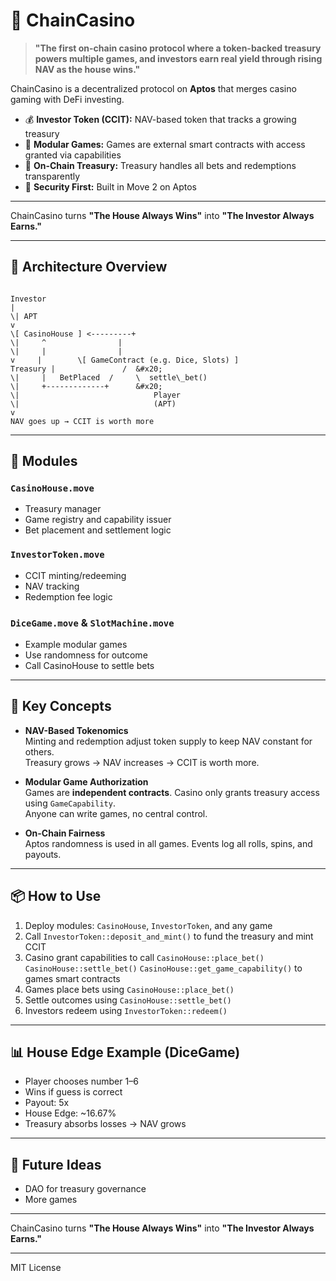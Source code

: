 # 🎰 ChainCasino

> **"The first on-chain casino protocol where a token-backed treasury powers multiple games, and investors earn real yield through rising NAV as the house wins."**

ChainCasino is a decentralized protocol on **Aptos** that merges casino gaming with DeFi investing.

- 💰 **Investor Token (CCIT):** NAV-based token that tracks a growing treasury
- 🎲 **Modular Games:** Games are external smart contracts with access granted via capabilities
- 🏦 **On-Chain Treasury:** Treasury handles all bets and redemptions transparently
- 🔐 **Security First:** Built in Move 2 on Aptos

---

ChainCasino turns **"The House Always Wins"** into **"The Investor Always Earns."**

---

## 📐 Architecture Overview

```

Investor
|
\| APT
v
\[ CasinoHouse ] <---------+
\|     ^                |
\|     |                |
v     |        \[ GameContract (e.g. Dice, Slots) ]
Treasury |               /  &#x20;
\|     |   BetPlaced  /     \  settle\_bet()
\|     +-------------+      &#x20;
\|                              Player
\|                              (APT)
v
NAV goes up → CCIT is worth more

```

---

## 🔧 Modules

### `CasinoHouse.move`
- Treasury manager
- Game registry and capability issuer
- Bet placement and settlement logic

### `InvestorToken.move`
- CCIT minting/redeeming
- NAV tracking
- Redemption fee logic

### `DiceGame.move` & `SlotMachine.move`
- Example modular games
- Use randomness for outcome
- Call CasinoHouse to settle bets

---

## 🚀 Key Concepts

- **NAV-Based Tokenomics**  
  Minting and redemption adjust token supply to keep NAV constant for others.  
  Treasury grows → NAV increases → CCIT is worth more.

- **Modular Game Authorization**  
  Games are **independent contracts**. Casino only grants treasury access using `GameCapability`.  
  Anyone can write games, no central control.

- **On-Chain Fairness**  
  Aptos randomness is used in all games. Events log all rolls, spins, and payouts.

---

## 📦 How to Use

1. Deploy modules: `CasinoHouse`, `InvestorToken`, and any game
2. Call `InvestorToken::deposit_and_mint()` to fund the treasury and mint CCIT
3. Casino grant capabilities to call `CasinoHouse::place_bet()` `CasinoHouse::settle_bet()` `CasinoHouse::get_game_capability()` to games smart contracts
4. Games place bets using `CasinoHouse::place_bet()`
5. Settle outcomes using `CasinoHouse::settle_bet()`
6. Investors redeem using `InvestorToken::redeem()`

---

## 📊 House Edge Example (DiceGame)

- Player chooses number 1–6  
- Wins if guess is correct  
- Payout: 5x  
- House Edge: ~16.67%  
- Treasury absorbs losses → NAV grows

---

## 🧠 Future Ideas

- DAO for treasury governance
- More games

---

ChainCasino turns **"The House Always Wins"** into **"The Investor Always Earns."**

---

MIT License